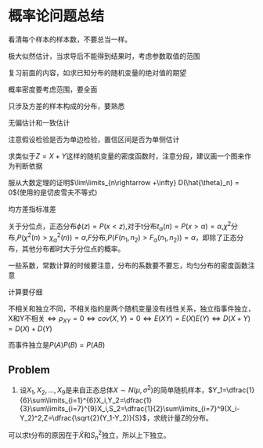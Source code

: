 # 概率论问题总结

看清每个样本的样本数，不要总当一样。

极大似然估计，当求导后不能得到结果时，考虑参数取值的范围

复习前面的内容，如求已知分布的随机变量的绝对值的期望

概率密度要考虑范围，要全面

只涉及方差的样本构成的分布，要熟悉

无偏估计和一致估计

注意假设检验是否为单边检验，置信区间是否为单侧估计

求类似于$Z=X+Y$这样的随机变量的密度函数时，注意分段，建议画一个图来作为判断依据

服从大数定理的证明$\lim\limits_{n\rightarrow +\infty} D(\hat{\theta}_n) = 0$(使用的是切皮雪夫不等式)

均方差指标准差

关于分位点，正态分布$\phi(z)=P(x < z)$,对于t分布$t_{\alpha}(n)=P(x > \alpha) = \alpha$,$\chi^2$分布,$P(\chi^2(n) > \chi^2_{\alpha}(n)) = \alpha$,$F$分布,$P(F(n_1,n_2) > F_\alpha(n_1,n_2)) = \alpha$，即除了正态分布，其他分布都时大于分位点的概率。

一些系数，常数计算的时候要注意，分布的系数要不要忘，均匀分布的密度函数注意

计算要仔细

不相关和独立不同，不相关指的是两个随机变量没有线性关系，独立指事件独立，X和Y不相关$\Leftrightarrow \rho_{XY} = 0\Leftrightarrow cov(X,Y)=0\Leftrightarrow E(XY)=E(X)E(Y)\Leftrightarrow D(X+Y)=D(X)+D(Y)$

而事件独立是$P(A)P(B)=P(AB)$

## Problem

1. 设$X_1,X_2,...,X_9$是来自正态总体$X\sim N(\mu,\sigma^2)$的简单随机样本，$Y_1=\dfrac{1}{6}\sum\limits_{i=1}^{6}X_i,Y_2=\dfrac{1}{3}\sum\limits_{i=7}^{9}X_i,S_2=\dfrac{1}{2}\sum\limits_{i=7}^9(X_i-Y_2)^2,Z=\dfrac{\sqrt{2}(Y_1-Y_2)}{S}$，求统计量Z的分布。

可以求t分布的原因在于$\bar{X}$和$S_n^2$独立，所以上下独立。
